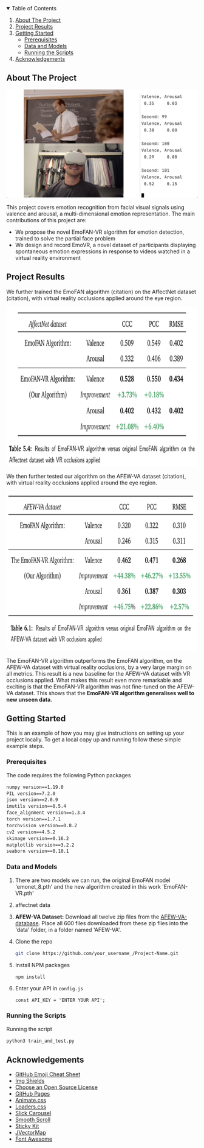 
<!-- TABLE OF CONTENTS -->
<details open="open">
  <summary>Table of Contents</summary>
  <ol>
    <li>
      <a href="#about-the-project">About The Project</a>
    </li>
    <li>
      <a href="#project-results">Project Results</a>
    </li>
    <li>
      <a href="#getting-started">Getting Started</a>
      <ul>
        <li><a href="#prerequisites">Prerequisites</a></li>
        <li><a href="#Data-and-Models">Data and Models</a></li>
        <li><a href="#Running-the-Scripts">Running the Scripts</a></li>
      </ul>
    </li>
    <li><a href="#acknowledgements">Acknowledgements</a></li>
  </ol>
</details>



<!-- ABOUT THE PROJECT -->
## About The Project

![Product Name Screen Shot][product-screenshot]


This project covers emotion recognition from facial visual signals using valence and arousal, a multi-dimensional emotion representation. The main contributions of this project are:

* We propose the novel EmoFAN-VR algorithm for emotion detection, trained to solve the partial face problem 
* We design and record EmoVR, a novel dataset of participants displaying spontaneous emotion expressions in response to videos watched in a virtual reality environment




<!-- PROJECT RESULTS -->
## Project Results

We further trained the EmoFAN algorithm (citation) on the AffectNet dataset (citation), with virtual reality occlusions applied around the eye region. 

<img src="images/EmoFAN-VR_AffectNet.png" width="800" height="420">

We then further tested our algorithm on the AFEW-VA dataset (citation), with virtual reality occlusions applied around the eye region.

<img src="images/EmoFAN-VR_AFEW-VA.png" width="800" height="420">

The EmoFAN-VR algorithm outperforms the EmoFAN algorithm, on the AFEW-VA dataset with virtual reality occlusions, by a very large margin on all metrics. This result is a new baseline for the AFEW-VA dataset with VR occlusions applied. What makes this result even more remarkable and exciting is that the EmoFAN-VR algorithm was not fine-tuned on the AFEW-VA dataset. This shows that the **EmoFAN-VR algorithm generalises well to new unseen data**.

<!-- GETTING STARTED -->
## Getting Started

This is an example of how you may give instructions on setting up your project locally.
To get a local copy up and running follow these simple example steps.

### Prerequisites

The code requires the following Python packages

```sh
numpy version==1.19.0
PIL version==7.2.0
json version==2.0.9
imutils version==0.5.4
face_alignment version==1.3.4
torch version==1.7.1
torchvision version==0.8.2
cv2 version==4.5.2
skimage version==0.16.2
matplotlib version==3.2.2
seaborn version==0.10.1
```


### Data and Models

1. There are two models we can run, the original EmoFAN model 'emonet_8.pth' and the new algorithm created in this work 'EmoFAN-VR.pth'
2. affectnet data


3. **AFEW-VA Dataset:**
      Download all twelve zip files from the [AFEW-VA-database](https://ibug.doc.ic.ac.uk/resources/afew-va-database/). Place all 600 files downloaded from these zip files into the 'data' folder, in a folder named 'AFEW-VA'.

 


5. Clone the repo
   ```sh
   git clone https://github.com/your_username_/Project-Name.git
   ```
3. Install NPM packages
   ```sh
   npm install
   ```
4. Enter your API in `config.js`
   ```JS
   const API_KEY = 'ENTER YOUR API';
   ```


### Running the Scripts

Running the script
   ```sh
   python3 train_and_test.py
   ```





<!-- ACKNOWLEDGEMENTS -->
## Acknowledgements
* [GitHub Emoji Cheat Sheet](https://www.webpagefx.com/tools/emoji-cheat-sheet)
* [Img Shields](https://shields.io)
* [Choose an Open Source License](https://choosealicense.com)
* [GitHub Pages](https://pages.github.com)
* [Animate.css](https://daneden.github.io/animate.css)
* [Loaders.css](https://connoratherton.com/loaders)
* [Slick Carousel](https://kenwheeler.github.io/slick)
* [Smooth Scroll](https://github.com/cferdinandi/smooth-scroll)
* [Sticky Kit](http://leafo.net/sticky-kit)
* [JVectorMap](http://jvectormap.com)
* [Font Awesome](https://fontawesome.com)





<!-- MARKDOWN LINKS & IMAGES -->
<!-- https://www.markdownguide.org/basic-syntax/#reference-style-links -->
[contributors-shield]: https://img.shields.io/github/contributors/othneildrew/Best-README-Template.svg?style=for-the-badge
[contributors-url]: https://github.com/othneildrew/Best-README-Template/graphs/contributors
[forks-shield]: https://img.shields.io/github/forks/othneildrew/Best-README-Template.svg?style=for-the-badge
[forks-url]: https://github.com/othneildrew/Best-README-Template/network/members
[stars-shield]: https://img.shields.io/github/stars/othneildrew/Best-README-Template.svg?style=for-the-badge
[stars-url]: https://github.com/othneildrew/Best-README-Template/stargazers
[issues-shield]: https://img.shields.io/github/issues/othneildrew/Best-README-Template.svg?style=for-the-badge
[issues-url]: https://github.com/othneildrew/Best-README-Template/issues
[license-shield]: https://img.shields.io/github/license/othneildrew/Best-README-Template.svg?style=for-the-badge
[license-url]: https://github.com/othneildrew/Best-README-Template/blob/master/LICENSE.txt
[linkedin-shield]: https://img.shields.io/badge/-LinkedIn-black.svg?style=for-the-badge&logo=linkedin&colorB=555
[linkedin-url]: https://linkedin.com/in/othneildrew
[product-screenshot]: images/Image_VR_project.png
[EmoFAN-VR-AffectNet]: images/EmoFAN-VR_AffectNet.png
[AFEW-VA-url]: https://ibug.doc.ic.ac.uk/resources/afew-va-database/
